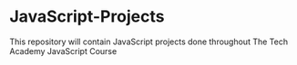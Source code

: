 # JavaScript-Projects
This repository will contain JavaScript projects done throughout The Tech Academy JavaScript Course 
